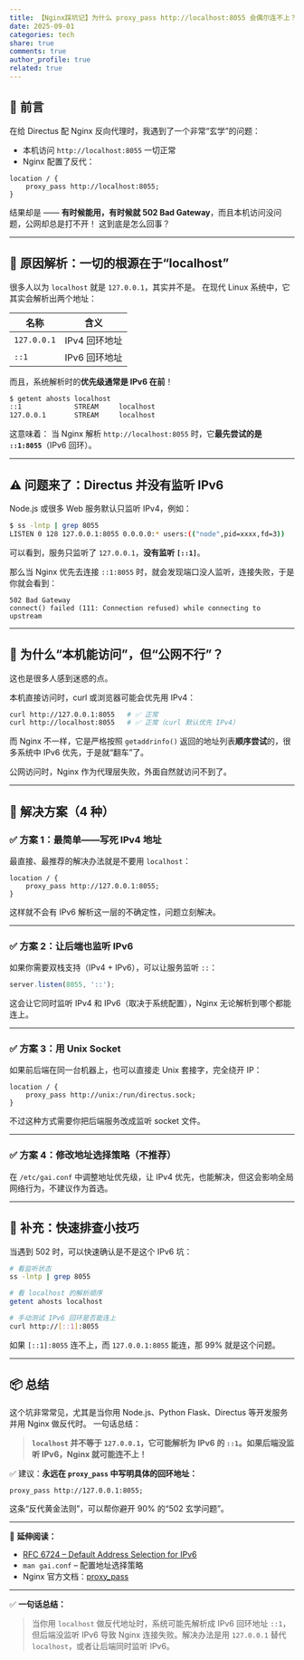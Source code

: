 ```yaml
---
title: 【Nginx踩坑记】为什么 proxy_pass http://localhost:8055 会偶尔连不上？一次 IPv6 回环地址导致的坑
date: 2025-09-01
categories: tech
share: true
comments: true
author_profile: true
related: true
---
```



## 🧩 前言

在给 Directus 配 Nginx 反向代理时，我遇到了一个非常“玄学”的问题：

* 本机访问 `http://localhost:8055` 一切正常
* Nginx 配置了反代：

```nginx
location / {
    proxy_pass http://localhost:8055;
}
```

结果却是 —— **有时候能用，有时候就 502 Bad Gateway**，而且本机访问没问题，公网却总是打不开！
这到底是怎么回事？

---

## 🧠 原因解析：一切的根源在于“localhost”

很多人以为 `localhost` 就是 `127.0.0.1`，其实并不是。
在现代 Linux 系统中，它其实会解析出两个地址：

| 名称          | 含义        |
| ----------- | --------- |
| `127.0.0.1` | IPv4 回环地址 |
| `::1`       | IPv6 回环地址 |

而且，系统解析时的**优先级通常是 IPv6 在前**！

```bash
$ getent ahosts localhost
::1             STREAM     localhost
127.0.0.1       STREAM     localhost
```

这意味着：
当 Nginx 解析 `http://localhost:8055` 时，它**最先尝试的是 `::1:8055`**（IPv6 回环）。

---

## ⚠️ 问题来了：Directus 并没有监听 IPv6

Node.js 或很多 Web 服务默认只监听 IPv4，例如：

```bash
$ ss -lntp | grep 8055
LISTEN 0 128 127.0.0.1:8055 0.0.0.0:* users:(("node",pid=xxxx,fd=3))
```

可以看到，服务只监听了 `127.0.0.1`，**没有监听 `[::1]`**。

那么当 Nginx 优先去连接 `::1:8055` 时，就会发现端口没人监听，连接失败，于是你就会看到：

```
502 Bad Gateway
connect() failed (111: Connection refused) while connecting to upstream
```

---

## 🧪 为什么“本机能访问”，但“公网不行”？

这也是很多人感到迷惑的点。

本机直接访问时，curl 或浏览器可能会优先用 IPv4：

```bash
curl http://127.0.0.1:8055   # ✅ 正常
curl http://localhost:8055   # ✅ 正常（curl 默认优先 IPv4）
```

而 Nginx 不一样，它是严格按照 `getaddrinfo()` 返回的地址列表**顺序尝试**的，很多系统中 IPv6 优先，于是就“翻车”了。

公网访问时，Nginx 作为代理层失败，外面自然就访问不到了。

---

## 🔧 解决方案（4 种）

### ✅ 方案 1：最简单——写死 IPv4 地址

最直接、最推荐的解决办法就是不要用 `localhost`：

```nginx
location / {
    proxy_pass http://127.0.0.1:8055;
}
```

这样就不会有 IPv6 解析这一层的不确定性，问题立刻解决。

---

### ✅ 方案 2：让后端也监听 IPv6

如果你需要双栈支持（IPv4 + IPv6），可以让服务监听 `::`：

```js
server.listen(8055, '::');
```

这会让它同时监听 IPv4 和 IPv6（取决于系统配置），Nginx 无论解析到哪个都能连上。

---

### ✅ 方案 3：用 Unix Socket

如果前后端在同一台机器上，也可以直接走 Unix 套接字，完全绕开 IP：

```nginx
location / {
    proxy_pass http://unix:/run/directus.sock;
}
```

不过这种方式需要你把后端服务改成监听 socket 文件。

---

### ✅ 方案 4：修改地址选择策略（不推荐）

在 `/etc/gai.conf` 中调整地址优先级，让 IPv4 优先，也能解决，但这会影响全局网络行为，不建议作为首选。

---

## 🧰 补充：快速排查小技巧

当遇到 502 时，可以快速确认是不是这个 IPv6 坑：

```bash
# 看监听状态
ss -lntp | grep 8055

# 看 localhost 的解析顺序
getent ahosts localhost

# 手动测试 IPv6 回环是否能连上
curl http://[::1]:8055
```

如果 `[::1]:8055` 连不上，而 `127.0.0.1:8055` 能连，那 99% 就是这个问题。

---

## 📦 总结

这个坑非常常见，尤其是当你用 Node.js、Python Flask、Directus 等开发服务并用 Nginx 做反代时。
一句话总结：

> **`localhost` 并不等于 `127.0.0.1`，它可能解析为 IPv6 的 `::1`。如果后端没监听 IPv6，Nginx 就可能连不上！**

✅ 建议：**永远在 `proxy_pass` 中写明具体的回环地址：**

```nginx
proxy_pass http://127.0.0.1:8055;
```

这条“反代黄金法则”，可以帮你避开 90% 的“502 玄学问题”。

---

📌 **延伸阅读：**

* [RFC 6724 – Default Address Selection for IPv6](https://datatracker.ietf.org/doc/html/rfc6724)
* `man gai.conf` – 配置地址选择策略
* Nginx 官方文档：[proxy_pass](https://nginx.org/en/docs/http/ngx_http_proxy_module.html#proxy_pass)

---

✅ **一句话总结：**

> 当你用 `localhost` 做反代地址时，系统可能先解析成 IPv6 回环地址 `::1`，但后端没监听 IPv6 导致 Nginx 连接失败。解决办法是用 `127.0.0.1` 替代 `localhost`，或者让后端同时监听 IPv6。

